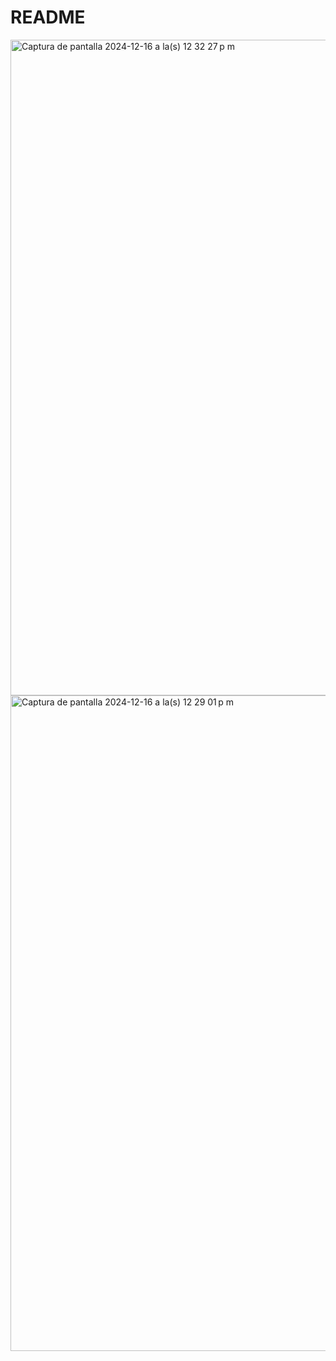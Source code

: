 # README

<img width="1049" alt="Captura de pantalla 2024-12-16 a la(s) 12 32 27 p m" src="https://github.com/user-attachments/assets/feef728f-ca29-430e-a60a-2c4abf64b714" />
<img width="1049" alt="Captura de pantalla 2024-12-16 a la(s) 12 29 01 p m" src="https://github.com/user-attachments/assets/85389524-4dda-4b19-bf97-76f1918328f4" />
